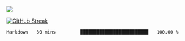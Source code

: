 ![](http://github-profile-summary-cards.vercel.app/api/cards/profile-details?username=sivori&theme=nightowl)

[![GitHub Streak](https://github-readme-streak-stats-murex-one.vercel.app?user=sivori&theme=nightowl&hide_border=true&card_width=700&card_height=200&ring=EBE011&fire=EB9B1B)](https://git.io/streak-stats)

<!--START_SECTION:waka-->

```txt
Markdown   30 mins         █████████████████████████   100.00 %
```

<!--END_SECTION:waka-->

